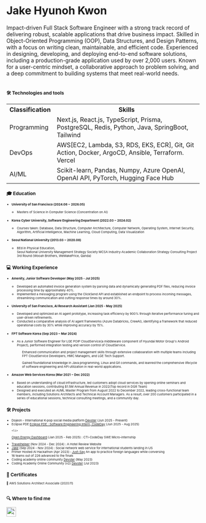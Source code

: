 # Jake Hyunoh Kwon 
Impact-driven Full Stack Software Engineer with a strong track record of delivering robust, scalable applications that drive business impact. Skilled in Object-Oriented Programming (OOP), Data Structures, and Design Patterns, with a focus on writing clean, maintainable, and efficient code. Experienced in designing, developing, and deploying end-to-end software solutions, including a production-grade application used by over 2,000 users. Known for a user-centric mindset, a collaborative approach to problem solving, and a deep commitment to building systems that meet real-world needs.  <br><br>
<div style="font-size:8px;">

<div>

## 🛠  Technologies and tools

<table>
  <th>
    Classification
  </th>
  <th>
    Skills
  </th>
  <tr>
    <td>Programming</td>
    <td>Next.js, React.js, TypeScript, Prisma, PostgreSQL, Redis, Python, Java, SpringBoot, Tailwind 
</td>
  </tr>
  <tr>
    <td>DevOps</td>
    <td> AWS[EC2, Lambda, S3, RDS, EKS, ECR],  Git, Git Action, Docker, ArgoCD, Ansible, Terraform. Vercel   </td>
  </tr>
  <tr>
    <td>AI/ML</td>
    <td>Scikit-learn, Pandas, Numpy, Azure OpenAI, OpenAI API, PyTorch, Hugging Face Hub  </td>
  </tr>




</table>



## 🎓  Education


<ul><li><h4>University of San Francisco (2024.08 ~ 2026.05) </h4></li>
  <ul>
    <li>Masters of Science in Computer Science (Concentration on AI) </li>
  </ul>
</ul>
  
  
<ul>
  <li><h4>Korea Cyber ​​University, Software Engineering Department (2022.03 ~ 2024.02) </h4>  </li>
  <ul>
  <li>Courses taken: Database, Data Structure, Computer Architecture, Computer Network, Operating System, Internet Security, Algorithm, Artificial Intelligence, Machine Learning, Cloud   Computing, Data Visualization
    </li>
   </ul> 
</ul>

<ul>
  <li>
<h4> Seoul National University (2013.03 ~ 2020.08) </h4></li>
  <ul><li>
BEd in Physical Education,<br>
Seoul National University Management Strategy Society MCSA Industry-Academic Collaboration Strategy Consulting Project 3rd Round (Wooah Brothers, WeMakePrice, Qanda)</li>
  </ul>
</ul>


## 💻  Working Experience

<ul><li><h4>Amenity, Junior Software Developer    (May 2025 - Jul 2025)</h4></li>
  <ul>
<li>Developed an automated invoice generation system by parsing data and dynamically generating PDF files, reducing invoice processing time by approximately 40%. </li>
<li>Implemented a messaging program using the ClickSend API and established an endpoint to process incoming messages, streamlining communication and cutting response times by around 30%.</li>
</ul></ul>



<ul><li><h4>University of San Francisco, AI Research Assistant (Jan 2025 - May 2025)</h4></li>
  <ul>
<li>Developed and optimized an AI agent prototype, increasing task efficiency by 900% through iterative performance tuning and user-driven refinements. </li>
<li>Conducted a comparative analysis of AI agent frameworks (Azure Databricks, CrewAI), identifying a framework that reduced operational costs by 30% while improving accuracy by 15%.</li>
</ul></ul>


<ul><li><h4>FPT Software Korea (Sep 2023 ~ Mar 2024)</h4></li>
  <ul>
<li>As a Junior Software Engineer for LGE POIP CloudService(a middleware component of Hyundai Motor Group's Android Project), performed integration testing and version control of CloudService.</li>
 
<ul>Enhanced communication and project management skills through extensive collaboaration with multiple teams including FPT CloudService Developers, HMC Managers, and LGE Tech Support.</ul>
    <ul>
 
Gained foundational knowledge in Java programming, Linux and Git commands, and leanred the comprehensive lifecycle of software engineering and API utilization in real-world applications.</ul>
    </ul>
</ul>

  
<ul>
<li><h4>Amazon Web Services Korea (Mar 2021 ~ Dec 2022)</h4></li>
<ul><li>Based on understanding of cloud infrastructure, led customers adopt cloud services by opening online seminars and education sessions, contributing $1.5M Annual Revenue in 2022(Top record in DGR Team)</li>
<li>
Designed and executed an AI/ML Master Program from August 2022 to December 2022, leading cross-functional team members, including Solutions Architects and Technical Account Managers. As a result, over 200 customers participated in a series of educational sessions, technical consulting meetings, and a community day.</li>
</ul></ul>





## 🛠   Projects 




<ul>

    


<li>Dojeon - International K-pop social media platform <a href="https://github.com/kwohyuno/dojeon-BE">Devster</a> (Jun 2025 - Present)</li>

<li>Eclipse PDE <a href="https://github.com/Phinhas214/eclipse.pde.git">Eclipse PDE : Software Engineering Intern, CodeDay</a> (Jun 2025 - Aug 2025)</li>


  
    <li>
<a href="https://jake-kwon.blogspot.com/2025/02/open-source-project-open-energy.html">Open Energy Dashboard</a> (Jan 2025 - Feb 2025) : CTI-CodeDay SWE Micro-internship    

</li>

  <li>
<a href="https://github.com/kwohyuno/Travelhelper">Travelhelper</a> (Nov 2024 - Dec 2024) : A Hotel Review Website    

</li>

  
  <li>
<a href="https://github.com/kwohyuno/SideProject-Jake.git">Jake</a> (Sep 2024 - Nov 2024) : Social network web service for international students landing in US   

</li>



<li>Primer Hosted AI Hackathon (Apr 2023) : <a href="https://www.youtube.com/watch?v=sNOpKLsg_84">Just-Say</a> An app to practice foreign languages ​​while conversing <br> 16 teams out of 226 advanced to the finals</li>



<li>Coding academy online community <a href="https://github.com/kddongkyu/bit701-four-semi">Devster</a> (May 2023)</li>



<li>
Coding Academy Online Community (v2)
<a href="https://github.com/kddongkyu/bit701-four-semi">Devster</a> (Jul 2023)</li>



</ul>  





## 📖  Certificates

📝 AWS Solutions Architect Associate (2020.11) 
<br><br>

## 🔍  Where to find me


[<img src="https://img.shields.io/badge/LinkedIn-282C34?logo=linkedin&logoColor=0077B5" alt="LinkedIn logo" title="LinkedIn" height="25" />](https://www.linkedin.com/in/현오-권-395684188/)

<br>



